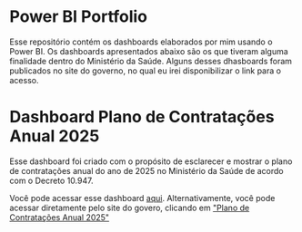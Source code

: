 # Power BI Portfolio
Esse repositório contém os dashboards elaborados por mim usando o Power BI. Os dashboards apresentados abaixo são os que tiveram alguma finalidade dentro do Ministério da Saúde. Alguns desses dhasboards foram publicados no site do governo, no qual eu irei disponibilizar o link para o acesso.
# Dashboard Plano de Contratações Anual 2025
Esse dashboard foi criado com o propósito de esclarecer e mostrar o plano de contratações anual do ano de 2025 no Ministério da Saúde de acordo com o Decreto 10.947.

Você pode acessar esse dashboard [aqui](https://app.powerbi.com/view?r=eyJrIjoiMjZkYzNiZTMtODA0OS00ZmYyLTg5ZTEtNWZmZjNiYzJmOTVhIiwidCI6IjlhNTU0YWQzLWI1MmItNDg2Mi1hMzZmLTg0ZDg5MWU1YzcwNSJ9). Alternativamente, você pode acessar diretamente pelo site do govero, clicando em ["Plano de Contratações Anual 2025"](https://www.gov.br/saude/pt-br/acesso-a-informacao/licitacoes-e-contratos/pca/bens-servicos-obras-e-solucoes-de-tic-saa)
